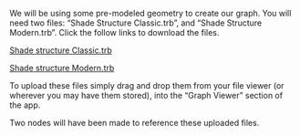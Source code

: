 We will be using some pre-modeled geometry to create our graph. You will need two files: “Shade Structure Classic.trb”, and “Shade Structure Modern.trb”. Click the follow links to download the files.

[Shade structure Classic.trb](https://drive.google.com/uc?export=download&id=1e-X8gAnYoE4CbOdZrq1SJEO8sAMoDPfE)

[Shade structure Modern.trb](https://drive.google.com/uc?export=download&id=1_PVFo63Ek37apnUTKDx4xj47RYTKWeAd)

To upload these files simply drag and drop them from your file viewer (or wherever you may have them stored), into the “Graph Viewer” section of the app.

Two nodes will have been made to reference these uploaded files.